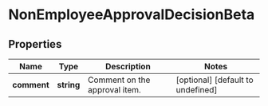 # NonEmployeeApprovalDecisionBeta

## Properties

Name | Type | Description | Notes
------------ | ------------- | ------------- | -------------
**comment** | **string** | Comment on the approval item. | [optional] [default to undefined]

